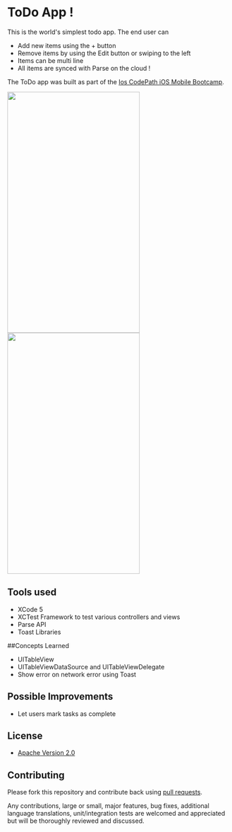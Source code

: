 # ToDo App !

This is the world's simplest todo app. The end user can
* Add new items using the + button
* Remove items by using the Edit button or swiping to the left
* Items can be multi line
* All items are synced with Parse on the cloud !

The ToDo app was built as part of the [Ios CodePath iOS Mobile Bootcamp](http://thecodepath.com/iosbootcamp). 

<img src="http://i.imgur.com/IA7WwI9.png" height="545" width="300" />
<img src="http://i.imgur.com/eNwkHUo.png" height="545" width="300" />

## Tools used
* XCode 5
* XCTest Framework to test various controllers and views
* Parse API
* Toast Libraries

##Concepts Learned
* UITableView
* UITableViewDataSource and UITableViewDelegate
* Show error on network error using Toast

## Possible Improvements
* Let users mark tasks as complete

## License

* [Apache Version 2.0](http://www.apache.org/licenses/LICENSE-2.0.html)

## Contributing

Please fork this repository and contribute back using
[pull requests](https://github.com/8indaas/ios-todo/pulls).

Any contributions, large or small, major features, bug fixes, additional
language translations, unit/integration tests are welcomed and appreciated
but will be thoroughly reviewed and discussed.

